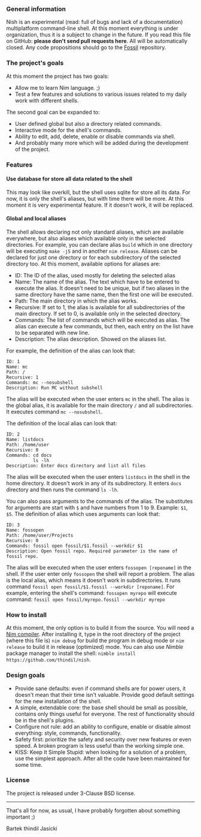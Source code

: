 ### General information

Nish is an experimental (read: full of bugs and lack of a documentation)
multiplatform command-line shell. At this moment everything is under
organization, thus it is a subject to change in the future.  If you read this
file on GitHub: **please don't send pull requests here**. All will be
automatically closed. Any code propositions should go to the
[Fossil](https://www.laeran.pl/repositories/nish) repository.

### The project's goals

At this moment the project has two goals:

* Allow me to learn Nim language. ;)
* Test a few features and solutions to various issues related to my daily
  work with different shells.

The second goal can be expanded to:

* User defined global but also a directory related commands.
* Interactive mode for the shell's commands.
* Ability to edit, add, delete, enable or disable commands via shell.
* And probably many more which will be added during the development of the
  project.

### Features

#### Use database for store all data related to the shell

This may look like overkill, but the shell uses sqlite for store all its data.
For now, it is only the shell's aliases, but with time there will be more. At
this moment it is very experimental feature. If it doesn't work, it will be
replaced.

#### Global and local aliases

The shell allows declaring not only standard aliases, which are available
everywhere, but also aliases which available only in the selected directories.
For example, you can declare alias `build` which in one directory will be
executing `make -j5` and in another `nim release`. Aliases can be declared for
just one directory or for each subdirectory of the selected directory too. At
this moment, available options for aliases are:

* ID: The ID of the alias, used mostly for deleting the selected alias
* Name: The name of the alias. The text which have to be entered to execute the
  alias. It doesn't need to be unique, but if two aliases in the same directory
  have the same name, then the first one will be executed.
* Path: The main directory in which the alias works.
* Recursive: If set to 1, the alias is available for all subdirectories of the
  main directory. If set to 0, is available only in the selected directory.
* Commands: The list of commands which will be executed as alias. The alias can
  execute a few commands, but then, each entry on the list have to be separated
  with new line.
* Description: The alias description. Showed on the aliases list.

For example, the definition of the alias can look that:


    ID: 1
    Name: mc
    Path: /
    Recursive: 1
    Commands: mc --nosubshell
    Description: Run MC without subshell

The alias will be executed when the user enters `mc` in the shell. The alias is
the global alias, it is available for the main directory `/` and all
subdirectories. It executes command `mc --nosubshell`.

The definition of the local alias can look that:

    ID: 2
    Name: listdocs
    Path: /home/user
    Recursive: 0
    Commands: cd docs
              ls -lh
    Description: Enter docs directory and list all files

The alias will be executed when the user enters `listdocs` in the shell in the
home directory. It doesn't work in any of its subdirectory. It enters `docs`
directory and then runs the command `ls -lh`.

You can also pass arguments to the commands of the alias. The substitutes for
arguments are start with `$` and have numbers from 1 to 9. Example: `$1`, `$5`.
The definition of alias which uses arguments can look that:

    ID: 3
    Name: fossopen
    Path: /home/user/Projects
    Recursive: 0
    Commands: fossil open fossil/$1.fossil --workdir $1
    Description: Open fossil repo. Required parameter is the name of fossil repo.

The alias will be executed when the user enters `fossopen [reponame]` in the
shell. If the user enter only `fossopen` the shell will report a problem. The
alias is the local alias, which means it doesn't work in subdirectories. It
runs command `fossil open fossil/$1.fossil --workdir [reponame]`. For example,
entering the shell's command: `fossopen myrepo` will execute command:
`fossil open fossil/myrepo.fossil --workdir myrepo`

### How to install

At this moment, the only option is to build it from the source. You will need a
[Nim compiler](https://nim-lang.org/install.html). After installing it, type
in the root directory of the project (where this file is) `nim debug` for build
the program in debug mode or `nim release` to build it in release (optimized)
mode. You can also use *Nimble* package manager to install the shell:
`nimble install https://github.com/thindil/nish`.

### Design goals

* Provide sane defaults: even if command shells are for power users, it doesn't
  mean that their time isn't valuable. Provide good default settings for the
  new installation of the shell.
* A simple, extendable core: the base shell should be small as possible,
  contains only things useful for everyone. The rest of functionality should be
  in the shell's plugins.
* Configure not rule: add an ability to configure, enable or disable almost
  everything: style, commands, functionality.
* Safety first: prioritize the safety and security over new features or even
  speed. A broken program is less useful than the working simple one.
* KISS: Keep It Simple Stupid: when looking for a solution of a problem, use the
  simplest approach. After all the code have been maintained for some time.

### License

The project is released under 3-Clause BSD license.

---
That's all for now, as usual, I have probably forgotten about something important ;)

Bartek thindil Jasicki
